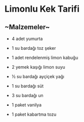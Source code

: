 # Limonlu Kek Tarifi
<h2>~Malzemeler~</h2>

- 4 adet yumurta

- 1 su bardağı toz şeker

- 1 adet rendelenmiş limon kabuğu

- 2 yemek kaşığı limon suyu

- ½ su bardağı ayçiçek yağı

- 1 su bardağı süt

- 3 su bardağı un

- 1 paket vanilya

- 1 paket kabartma tozu
